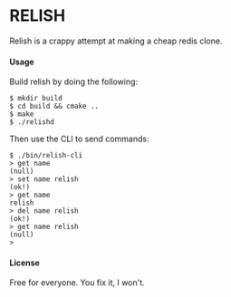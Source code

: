 RELISH
======

Relish is a crappy attempt at making a cheap redis clone.

#### Usage

Build relish by doing the following:

```
$ mkdir build
$ cd build && cmake ..
$ make
$ ./relishd
```

Then use the CLI to send commands:

```
$ ./bin/relish-cli
> get name
(null)
> set name relish
(ok!)
> get name
relish
> del name relish
(ok!)
> get name relish
(null)
>
```

#### License

Free for everyone. You fix it, I won't.
